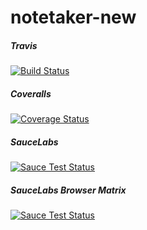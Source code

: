 notetaker-new
=============
##### Travis
[![Build Status](https://travis-ci.org/LizaHCarter/notetaker-new.svg?branch=master)](https://travis-ci.org/LizaHCarter/notetaker-new)
##### Coveralls
[![Coverage Status](https://coveralls.io/repos/LizaHCarter/notetaker-new/badge.png?branch=master)](https://coveralls.io/r/LizaHCarter/notetaker-new?branch=master)
##### SauceLabs
[![Sauce Test Status](https://saucelabs.com/buildstatus/lizaheathcarter)](https://saucelabs.com/u/lizaheathcarter)
##### SauceLabs Browser Matrix
[![Sauce Test Status](https://saucelabs.com/browser-matrix/lizaheathcarter.svg)](https://saucelabs.com/u/lizaheathcarter)
